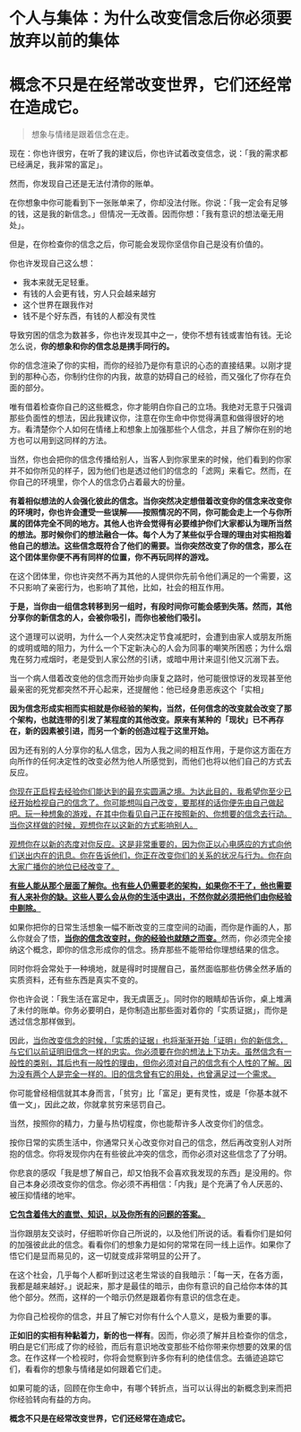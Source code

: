 # 个人与集体：为什么改变信念后你必须要放弃以前的集体

# **概念不只是在经常改变世界，它们还经常在造成它。**

> 想象与情绪是跟着信念在走。

现在：你也许很穷，在听了我的建议后，你也许试着改变信念，说：「我的需求都已经满足，我非常的富足」。

然而，你发现自己还是无法付清你的账单。

在你想象中你可能看到下一张账单来了，你却没法付账。你说：「我一定会有足够的钱，这是我的新信念。」但情况一无改善。因而你想：「我有意识的想法毫无用处」。

但是，在你检查你的信念之后，你可能会发现你坚信你自己是没有价值的。

你也许发现自己这么想：

- 我本来就无足轻重。
- 有钱的人会更有钱，穷人只会越来越穷
- 这个世界在跟我作对
- 钱不是个好东西，有钱的人都没有灵性

导致穷困的信念为数甚多，你也许发现其中之一，使你不想有钱或害怕有钱。无论怎么说，**你的想象和你的信念总是携手同行的。**

你的信念渲染了你的实相，而你的经验乃是你有意识的心态的直接结果。以刚才提到的那种心态，你制约住你的内我，故意的妨碍自己的经验，而又强化了你存在负面的部分。

唯有借着检查你自己的这些概念，你才能明白你自己的立场。我绝对无意于只强调那些负面性的想法，因此我建议你，注意在你生命中你觉得满意和做得很好的地方。看清楚你个人如何在情绪上和想象上加强那些个人信念，并且了解你在别的地方也可以用到这同样的方法。

当然，你也会把你的信念传播给别人，当客人到你家里来的时候，他们看到的你家并不如你所见的样子，因为他们也是透过他们的信念的「滤网」来看它。然而，在你自己的环境里，你个人的信念仍占着最大的份量。

**有着相似想法的人会强化彼此的信念。当你突然决定想借着改变你的信念来改变你的环境时，你也许会遭受一些误解——按照情况的不同，你可能会走上一个与你所属的团体完全不同的地方。其他人也许会觉得有必要维护你们大家都认为理所当然的想法。那时候你们的想法融合一体。每个人为了某些似乎合理的理由对实相抱着他自己的想法。这些信念既符合了他们的需要。当你突然改变了你的信念，那么在这个团体里你便不再有同样的位置，你不再玩同样的游戏。**

在这个团体里，你也许突然不再为其他的人提供你先前令他们满足的一个需要，这不只影响了亲密行为，也影响了其他，比如，社会的相互作用。

**于是，当你由一组信念转移到另一组时，有段时间你可能会感到失落。然而，其他分享你的新信念的人，会被你吸引，而你也被他们吸引。**

这个道理可以说明，为什么一个人突然决定节食减肥时，会遭到由家人或朋友所施的或明或暗的阻力，为什么一个下定新决心的人会为同事的嘲笑所困惑；为什么烟鬼在努力戒烟时，老是受到人家公然的引诱，或暗中用计来逗引他又沉溺下去。

当一个病人借着改变他的信念而开始步向康复之路时，他可能很惊讶的发现甚至他最亲密的死党都突然不开心起来，还提醒他：他已经身患恶疾这个「实相」

**因为信念形成实相而实相就是你经验的架构，当然，任何信念的改变就会改变了那个架构，也就连带的引发了某程度的其他改变。原来有某种的「现状」已不再存在，新的因素被引进，而另一个新的创造过程于这里开始。**

因为还有别的人分享你的私人信念，因为人我之间的相互作用，于是你这方面在方向所作的任何决定性的改变必然为他人所感觉到，而他们也将以他们自己的方式去反应。

<u>你现在正启程去经验你们能达到的最充实圆满之境。为达此目的，我希望你至少已经开始检视自己的信念了。你可能想叫自己改变，要那样的话你便先由自己做起吧。玩一种想象的游戏，在其中你看见自己正在按照新的、你想要的信念去行动。当你这样做的时候，观想你在以这新的方式影响别人。</u>

<u>观想你在以新的态度对你反应。这是非常重要的，因为你正以心电感应的方式向他们送出内在的讯息。你在告诉他们，你正在改变你们的关系的状况与行为。你在向大家广播你的地位已经改变了。</u>

**<u>有些人能从那个层面了解你。也有些人仍需要老的架构，如果你不干了，他也需要有人来补你的缺。这些人要么会从你的生活中退出，不然你就必须把他们由你经验中剔除。</u>**

如果你把你的日常生活想象一幅不断改变的三度空间的动画，而你是作画的人，那么你就会了悟，<u>**当你的信念改变时，你的经验也就随之而变。**</u>然而，你必须完全接纳这个概念，即你的信念形成你的信念。扬弃那些不能带给你理想结果的信念。

同时你将会常处于一种境地，就是得时时提醒自己，虽然面临那些仿佛全然矛盾的实质资料，还有些东西是真实不变的。

你也许会说：「我生活在富足中，我无虞匮乏」。同时你的眼睛却告诉你，桌上堆满了未付的账单。你务必要明白，是你制造出那些面对着你的「实质证据」，而你是透过信念那样做到。

因此，<u>当你改变信念的时候，「实质的证据」也将渐渐开始「证明」你的新信念，与它们以前证明旧信念一样的忠实。你必须要在你的想法上下功夫。虽然信念有一般性的类别，其后也有一般性的理由，但你必须对自己的信念有个人性的了解。因为没有两个人是完全一样的。旧的信念曾有它的用处，也曾满足过一个需求。</u>

你可能曾经相信就其本身而言，「贫穷」比「富足」更有灵性，或是「你基本就不值一文」，因此之故，你就拿贫穷来惩罚自己。

当然，按照你的精力，力量与热切程度，你也能帮许多人改变你们的信念。

按你日常的实质生活中，你通常只关心改变你对自己的信念，然后再改变别人对所抱的信念。你将发现你内在有些彼此冲突的信念，而你必须对这些信念了了分明。

你悲哀的感叹「我是想了解自己，却又怕我不会喜欢我发现的东西」是没用的。你自己本身必须改变你的信念。你必须不再相信：「内我」是个充满了令人厌恶的、被压抑情绪的地牢。

**<u>它包含着伟大的直觉、知识，以及你所有的问题的答案。</u>**

当你跟朋友交谈时，仔细聆听你自己所说的，以及他们所说的话。看看你们是如何的加强彼此此的信念。看看你们的想象力是如何的常常在同一线上运作。如果你了悟它们是显而易见的，这一切就变成非常明显的公开了。

在这个社会，几乎每个人都听到过这老生常谈的自我暗示：「每一天，在各方面，我都是越来越好。」说起来，那才是最佳的暗示，由你有意识的自己给你本体的其他个部分。然而，这样的一个暗示仍然是跟着你有意识的信念在走。

为你自己检视你的信念，并且了解它对你有什么个人意义，是极为重要的事。

**正如旧的实相有种黏着力，新的也一样有**。因而，你必须了解并且检查你的信念，明白是它们形成了你的经验，而后有意识地改变那些不给你带来你想要的效果的信念。在作这样一个检视时，你将会觉察到许多你有利的绝佳信念。去循迹追踪它们，看看你的想象与情绪是如何跟着它们走。

如果可能的话，回顾在你生命中，有哪个转折点，当可以认得出的新概念到来而把你经验转向有益的方向。

**概念不只是在经常改变世界，它们还经常在造成它。**

